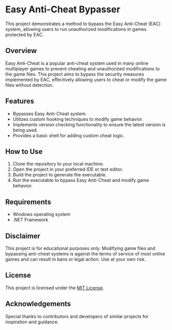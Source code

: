 # Easy Anti-Cheat Bypasser

This project demonstrates a method to bypass the Easy Anti-Cheat (EAC) system, allowing users to run unauthorized modifications in games protected by EAC.

## Overview

Easy Anti-Cheat is a popular anti-cheat system used in many online multiplayer games to prevent cheating and unauthorized modifications to the game files. This project aims to bypass the security measures implemented by EAC, effectively allowing users to cheat or modify the game files without detection.

## Features

- Bypasses Easy Anti-Cheat system.
- Utilizes custom hooking techniques to modify game behavior.
- Implements version checking functionality to ensure the latest version is being used.
- Provides a basic shell for adding custom cheat logic.

## How to Use

1. Clone the repository to your local machine.
2. Open the project in your preferred IDE or text editor.
3. Build the project to generate the executable.
4. Run the executable to bypass Easy Anti-Cheat and modify game behavior.

## Requirements

- Windows operating system
- .NET Framework

## Disclaimer

This project is for educational purposes only. Modifying game files and bypassing anti-cheat systems is against the terms of service of most online games and can result in bans or legal action. Use at your own risk.

## License

This project is licensed under the [MIT License](LICENSE).

## Acknowledgements

Special thanks to contributors and developers of similar projects for inspiration and guidance.

